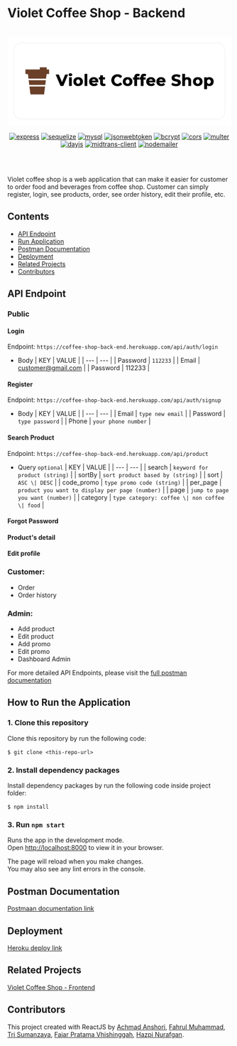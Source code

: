 # Violet Coffee Shop - Backend

<br/>

<div align="center">
	<img height="200" src="https://raw.githubusercontent.com/anshoriacc/violet-coffee-shop-backend/master/public/github-banner.png" alt="VioletCoffeeShop">

[![express](https://img.shields.io/npm/v/express?label=express)](https://www.npmjs.com/package/express)
[![sequelize](https://img.shields.io/npm/v/sequelize?label=sequelize)](https://www.npmjs.com/package/sequelize)
[![mysql](https://img.shields.io/npm/v/mysql?label=mysql)](https://www.npmjs.com/package/mysql)
[![jsonwebtoken](https://img.shields.io/npm/v/jsonwebtoken?label=jsonwebtoken)](https://www.npmjs.com/package/jsonwebtoken)
[![bcrypt](https://img.shields.io/npm/v/bcrypt?label=bcrypt)](https://www.npmjs.com/package/bcrypt)
[![cors](https://img.shields.io/npm/v/cors?label=cors)](https://www.npmjs.com/package/cors)
[![multer](https://img.shields.io/npm/v/multer?label=multer)](https://www.npmjs.com/package/multer)
[![dayjs](https://img.shields.io/npm/v/dayjs?label=dayjs)](https://www.npmjs.com/package/dayjs)
[![midtrans-client](https://img.shields.io/npm/v/midtrans-client?label=midtrans-client)](https://www.npmjs.com/package/midtrans-client)
[![nodemailer](https://img.shields.io/npm/v/nodemailer?label=nodemailer)](https://www.npmjs.com/package/nodemailer)

<br/>

</div>

<br/>

Violet coffee shop is a web application that can make it easier for customer to order food and beverages from coffee shop. Customer can simply register, login, see products, order, see order history, edit their profile, etc.

## Contents

- [API Endpoint](#api-endpoint)
- [Run Application](#run-application)
- [Postman Documentation](#postman-documentation)
- [Deployment](#deployment)
- [Related Projects](#related-projects)
- [Contributors](#contributors)

## API Endpoint

### Public

#### Login

Endpoint: `https://coffee-shop-back-end.herokuapp.com/api/auth/login`

- Body
  | KEY | VALUE |
  | --- | --- |
  | Password | `112233` |
  | Email | customer@gmail.com |
  | Password | 112233 |

#### Register

Endpoint: `https://coffee-shop-back-end.herokuapp.com/api/auth/signup`

- Body
  | KEY | VALUE |
  | --- | --- |
  | Email | `type new email` |
  | Password | `type password` |
  | Phone | `your phone number` |

#### Search Product

Endpoint: `https://coffee-shop-back-end.herokuapp.com/api/product`

- Query `optional`
  | KEY | VALUE |
  | --- | --- |
  | search | `keyword for product (string)` |
  | sortBy | `sort product based by (string)` |
  | sort | `ASC \| DESC` |
  | code_promo | `type promo code (string)` |
  | per_page | `product you want to display per page (number)` |
  | page | `jump to page you want (number)` |
  | category | `type category: coffee \| non coffee \| food` |

#### Forgot Password

#### Product's detail

#### Edit profile

### Customer:

- Order
- Order history

### Admin:

- Add product
- Edit product
- Add promo
- Edit promo
- Dashboard Admin

For more detailed API Endpoints, please visit the [full postman documentation](#postman-documentation)

## How to Run the Application

### 1. Clone this repository

Clone this repository by run the following code:

```
$ git clone <this-repo-url>
```

### 2. Install dependency packages

Install dependency packages by run the following code inside project folder:

```
$ npm install
```

### 3. Run `npm start`

Runs the app in the development mode.\
Open [http://localhost:8000](http://localhost:8000) to view it in your browser.

The page will reload when you make changes.\
You may also see any lint errors in the console.

## Postman Documentation

[Postmaan documentation link](https://documenter.getpostman.com/view/15601945/UVeDrmm1)

## Deployment

[Heroku deploy link](https://coffee-shop-back-end.herokuapp.com/)

## Related Projects

[Violet Coffee Shop - Frontend](https://github.com/anshoriacc/violet-coffee-shop-frontend)

## Contributors

This project created with ReactJS by [Achmad Anshori](https://github.com/anshoriacc), [Fahrul Muhammad](https://github.com/fahrul-muhammad), [Tri Sumanzaya](https://github.com/Trisumanzaya93), [Fajar Pratama Vhishinggah](https://github.com/ikehikeh151), [Hazpi Nurafgan](https://github.com/Hazgn).

